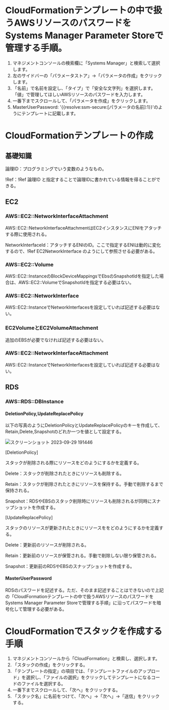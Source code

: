 # CloudFormationテンプレートの中で扱うAWSリソースのパスワードをSystems Manager Parameter Storeで管理する手順。
1. マネジメントコンソールの検索欄に「Systems Manager」と検索して選択します。
2. 左のサイドバーの「パラメータストア」→「パラメータの作成」をクリックします。
3. 「名前」で名前を設定し、「タイプ」で「安全な文字列」を選択します。「値」で管理してほしいAWSリソースのパスワードを入力します。
4. 一番下までスクロールして、「パラメータを作成」をクリックします。
5. MasterUserPassword: '{{resolve:ssm-secure:[パラメータの名前]:1}}'のようにテンプレートに記載します。

# CloudFormationテンプレートの作成
## 基礎知識
論理ID：プログラミングでいう変数のようなもの。

!Ref：!Ref 論理ID と指定することで論理IDに書かれている情報を得ることができる。


## EC2
### AWS::EC2::NetworkInterfaceAttachment
AWS::EC2::NetworkInterfaceAttachmentはEC2インスタンスにENIをアタッチする際に使用される。

NetworkInterfaceId：アタッチするENIのID。ここで指定するENIは動的に変化するので、!Ref EC2NetworkInterface のようにして参照させる必要がある。

### AWS::EC2::Volume
AWS::EC2::InstanceのBlockDeviceMappingsでEbsのSnapshotIdを指定した場合は、AWS::EC2::VolumeでSnapshotIdを指定する必要はない。

### AWS::EC2::NetworkInterface
AWS::EC2::InstanceでNetworkInterfacesを設定していれば記述する必要はない。

### EC2VolumeとEC2VolumeAttachment
追加のEBSが必要でなければ記述する必要はない。

### AWS::EC2::NetworkInterfaceAttachment
AWS::EC2::InstanceでNetworkInterfacesを設定していれば記述する必要はない。

## RDS
### AWS::RDS::DBInstance
#### DeletionPolicy,UpdateReplacePolicy
以下の写真のようにDeletionPolicyとUpdateReplacePolicyのキーを作成して、Retain,Delete,Snapshotのどれか一つを値として設定する。

![スクリーンショット 2023-09-29 191446](https://github.com/Hidetaka-Konishi/Raise_AWS_10/assets/142459457/171fcc0d-0930-4866-82c7-edba67dcba32)

[DeletionPolicy] 

スタックが削除される際にリソースをどのようにするかを定義する。

Delete：スタックが削除されたときにリソースも削除する。

Retain：スタックが削除されたときにリソースを保持する。手動で削除するまで保持される。

Snapshot：RDSやEBSのスタック削除時にリソースも削除されるが同時にスナップショットを作成する。

[UpdateReplacePolicy]

スタックのリソースが更新されたときにリソースををどのようにするかを定義する。

Delete：更新前のリソースが削除される。

Retain：更新前のリソースが保管される。手動で削除しない限り保管される。

Snapshot：更新前のRDSやEBSのスナップショットを作成する。

#### MasterUserPassword
RDSのパスワードを記述する。ただ、そのまま記述することはできないので上記の「CloudFormationテンプレートの中で扱うAWSリソースのパスワードをSystems Manager Parameter Storeで管理する手順」に沿ってパスワードを暗号化して管理する必要がある。

# CloudFormationでスタックを作成する手順
1. マネジメントコンソールから「CloudFormation」と検索し、選択します。
2. 「スタックの作成」をクリックする。
3. 「テンプレートの指定」の項目では、「テンプレートファイルのアップロード」を選択し、「ファイルの選択」をクリックしてテンプレートになるコードのファイルを選択する。
4. 一番下までスクロールして、「次へ」をクリックする。
5. 「スタック名」に名前をつけて、「次へ」→「次へ」→「送信」をクリックする。
